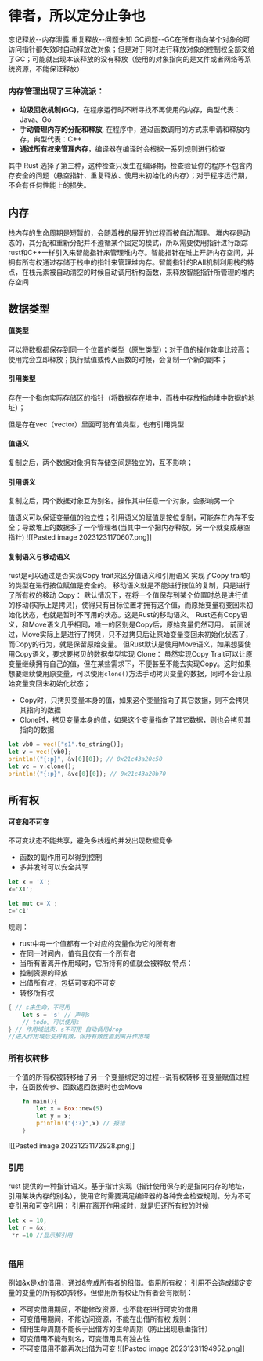 # 律者，所以定分止争也
忘记释放--内存泄露
重复释放--问题未知
GC问题--GC在所有指向某个对象的可访问指针都失效时自动释放改对象；但是对于何时进行释放对象的控制权全部交给了GC；可能就出现本该释放的没有释放（使用的对象指向的是文件或者网络等系统资源，不能保证释放）
### 内存管理出现了三种流派：
- **垃圾回收机制(GC)**，在程序运行时不断寻找不再使用的内存，典型代表：Java、Go
- **手动管理内存的分配和释放**, 在程序中，通过函数调用的方式来申请和释放内存，典型代表：C++
- **通过所有权来管理内存**，编译器在编译时会根据一系列规则进行检查

其中 Rust 选择了第三种，这种检查只发生在编译期，检查验证你的程序不包含内存安全的问题（悬空指针、重复释放、使用未初始化的内存）；对于程序运行期，不会有任何性能上的损失。

## 内存
栈内存的生命周期是短暂的，会随着栈的展开的过程而被自动清理。
堆内存是动态的，其分配和重新分配并不遵循某个固定的模式，所以需要使用指针进行跟踪
rust和C++一样引入来智能指针来管理堆内存。智能指针在堆上开辟内存空间，并拥有所有权通过存储于栈中的指针来管理堆内存。智能指针的RAII机制利用栈的特点，在栈元素被自动清空的时候自动调用析构函数，来释放智能指针所管理的堆内存空间

## 数据类型
#### 值类型
可以将数据都保存到同一个位置的类型（原生类型）；对于值的操作效率比较高；使用完会立即释放；执行赋值或传入函数的时候，会复制一个新的副本；
#### 引用类型
存在一个指向实际存储区的指针（将数据存在堆中，而栈中存放指向堆中数据的地址）；

但是存在vec（vector）里面可能有值类型，也有引用类型
#### 值语义
复制之后，两个数据对象拥有存储空间是独立的，互不影响；
#### 引用语义
复制之后，两个数据对象互为别名。操作其中任意一个对象，会影响另一个

值语义可以保证变量值的独立性；引用语义的赋值是按位复制，可能存在内存不安全；导致堆上的数据多了一个管理者(当其中一个把内存释放，另一个就变成悬空指针)
![[Pasted image 20231231170607.png]]

#### 复制语义与移动语义
rust是可以通过是否实现Copy trait来区分值语义和引用语义
实现了Copy trait的的类型在进行按位赋值是安全的。
移动语义就是不能进行按位的复制，只是进行了所有权的移动
Copy：
默认情况下，在将一个值保存到某个位置时总是进行值的移动(实际上是拷贝)，使得只有目标位置才拥有这个值，而原始变量将变回未初始化状态，也就是暂时不可用的状态。这是Rust的移动语义。
Rust还有Copy语义，和Move语义几乎相同，唯一的区别是Copy后，原始变量仍然可用。
前面说过，Move实际上是进行了拷贝，只不过拷贝后让原始变量变回未初始化状态了，而Copy的行为，就是保留原始变量。
但Rust默认是使用Move语义，如果想要使用Copy语义，要求要拷贝的数据类型实现
Clone：
虽然实现Copy Trait可以让原变量继续拥有自己的值，但在某些需求下，不便甚至不能去实现Copy。这时如果想要继续使用原变量，可以使用`clone()`方法手动拷贝变量的数据，同时不会让原始变量变回未初始化状态；
- Copy时，只拷贝变量本身的值，如果这个变量指向了其它数据，则不会拷贝其指向的数据
- Clone时，拷贝变量本身的值，如果这个变量指向了其它数据，则也会拷贝其指向的数据
``` Rust
let vb0 = vec!["s1".to_string()];
let v = vec![vb0]; 
println!("{:p}", &v[0][0]); // 0x21c43a20c50 
let vc = v.clone(); 
println!("{:p}", &vc[0][0]); // 0x21c43a20b70
```

## 所有权

####  可变和不可变
不可变状态不能共享，避免多线程的并发出现数据竞争
- 函数的副作用可以得到控制
- 多并发时可以安全共享
``` Rust
let x = 'X';
x='X1';

let mut c='X';
c='c1'
```

规则：
- rust中每一个值都有一个对应的变量作为它的所有者
- 在同一时间内，值有且仅有一个所有者
- 当所有者离开作用域时，它所持有的值就会被释放
特点：
- 控制资源的释放
- 出借所有权，包括可变和不可变
- 转移所有权
``` Rust
{ // s未生命，不可用
	let s = 's' // 声明s
	// todo。可以使用s
} // 作用域结束，s不可用 自动调用drop
//进入作用域后变得有效，保持有效性直到离开作用域
```

### 所有权转移
一个值的所有权被转移给了另一个变量绑定的过程--说有权转移
在变量赋值过程中，在函数传参、函数返回数据时也会Move

``` Rust
	fn main(){
		let x = Box::new(5)
		let y = x;
		println!("{:?}",x) // 报错
	}
```
![[Pasted image 20231231172928.png]]

###  引用
rust 提供的一种指针语义。基于指针实现（指针使用保存的是指向内存的地址，引用某块内存的别名），使用它时需要满足编译器的各种安全检查规则。分为不可变引用和可变引用；
引用在离开作用域时，就是归还所有权的时候

``` Rust
let x = 10;
let r = &x;
 *r =10 //显示解引用
 
```
### 借用
例如&x是x的借用，通过&完成所有者的租借。借用所有权；
引用不会造成绑定变量的变量的所有权的转移。但借用所有权让所有者会有限制：
- 不可变借用期间，不能修改资源，也不能在进行可变的借用
- 可变借用期间，不能访问资源，不能在出借所有权
规则：
- 借用生命周期不能长于出借方的生命周期（防止出现悬垂指针）
- 可变借用不能有别名，可变借用具有独占性
- 不可变借用不能再次出借为可变
![[Pasted image 20231231194952.png]]







